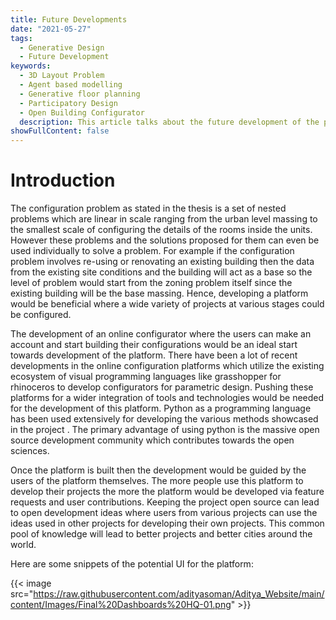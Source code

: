 ```yaml
---
title: Future Developments
date: "2021-05-27"
tags:
  - Generative Design
  - Future Development
keywords:
  - 3D Layout Problem
  - Agent based modelling
  - Generative floor planning
  - Participatory Design 
  - Open Building Configurator
  description: This article talks about the future development of the platform.
showFullContent: false
---
```

# Introduction

The configuration problem as stated in the thesis is a set of nested problems which are linear in scale ranging from the urban level massing to the smallest scale of configuring the details of the rooms inside the units. However these problems and the solutions proposed for them can even be used individually to solve a problem. For example if the configuration problem involves re-using or renovating an existing building then the data from the existing site conditions and the building will act as a base so the level of problem would start from the zoning problem itself since the existing building will be the base massing. Hence, developing a platform would be beneficial where a wide variety of projects at various stages could be configured.

The development of an online configurator where the users can make an account and start building their configurations would be an ideal start towards development of the platform. There have been a lot of recent developments in the online configuration platforms which utilize the existing ecosystem of visual programming languages like grasshopper for rhinoceros to develop configurators for parametric design. Pushing these platforms for a wider integration of tools and technologies would be needed for the development of this platform. Python as a programming language has been used extensively for developing the various methods showcased in the project . The primary advantage of using python is the massive open source development community which contributes towards the open sciences. 

Once the platform is built then the development would be guided by the users of the platform themselves. The more people use this platform to develop their projects the more the platform would be developed via feature requests and user contributions. Keeping the project open source can lead to open development ideas where users from various projects can use the ideas used in other projects for developing their own projects. This common pool of knowledge will lead to better projects and better cities around the world.

Here are some snippets of the potential UI for the platform:

{{< image src="https://raw.githubusercontent.com/adityasoman/Aditya_Website/main/content/Images/Final%20Dashboards%20HQ-01.png" >}}

